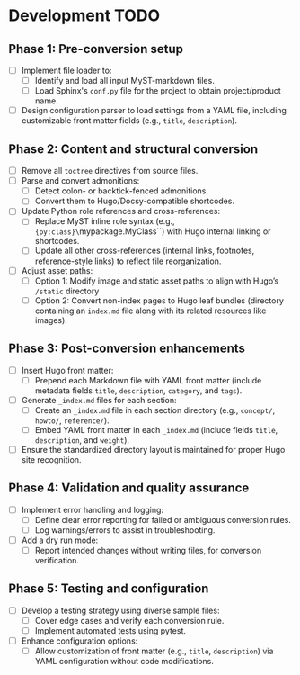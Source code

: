 # Development TODO

## Phase 1: Pre-conversion setup

- [ ] Implement file loader to:
  - [ ] Identify and load all input MyST-markdown files.
  - [ ] Load Sphinx's `conf.py` file for the project to obtain project/product name.
- [ ] Design configuration parser to load settings from a YAML file, including customizable front matter fields (e.g., `title`, `description`).

## Phase 2: Content and structural conversion

- [ ] Remove all `toctree` directives from source files.
- [ ] Parse and convert admonitions:
  - [ ] Detect colon- or backtick-fenced admonitions.
  - [ ] Convert them to Hugo/Docsy-compatible shortcodes.
- [ ] Update Python role references and cross-references:
  - [ ] Replace MyST inline role syntax (e.g., `{py:class}\`mypackage.MyClass\``) with Hugo internal linking or shortcodes.
  - [ ] Update all other cross-references (internal links, footnotes, reference-style links) to reflect file reorganization.
- [ ] Adjust asset paths:
  - [ ] Option 1: Modify image and static asset paths to align with Hugo’s `/static` directory
  - [ ] Option 2: Convert non-index pages to Hugo leaf bundles (directory containing an `index.md` file along with its related resources like images).

## Phase 3: Post-conversion enhancements

- [ ] Insert Hugo front matter:
  - [ ] Prepend each Markdown file with YAML front matter (include metadata fields `title`, `description`, `category`, and `tags`).
- [ ] Generate `_index.md` files for each section:
  - [ ] Create an `_index.md` file in each section directory (e.g., `concept/`, `howto/`, `reference/`).
  - [ ] Embed YAML front matter in each `_index.md` (include fields `title`, `description`, and `weight`).
- [ ] Ensure the standardized directory layout is maintained for proper Hugo site recognition.

## Phase 4: Validation and quality assurance

- [ ] Implement error handling and logging:
  - [ ] Define clear error reporting for failed or ambiguous conversion rules.
  - [ ] Log warnings/errors to assist in troubleshooting.
- [ ] Add a dry run mode:
  - [ ] Report intended changes without writing files, for conversion verification.

## Phase 5: Testing and configuration

- [ ] Develop a testing strategy using diverse sample files:
  - [ ] Cover edge cases and verify each conversion rule.
  - [ ] Implement automated tests using pytest.
- [ ] Enhance configuration options:
  - [ ] Allow customization of front matter (e.g., `title`, `description`) via YAML configuration without code modifications.

